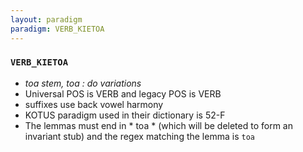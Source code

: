 ```yaml
---
layout: paradigm
paradigm: VERB_KIETOA
---
```

### ` VERB_KIETOA `

* _toa stem, toa : do variations_
* Universal POS is VERB and legacy POS is VERB
* suffixes use back vowel harmony
* KOTUS paradigm used in their dictionary is 52-F
* The lemmas must end in * toa * (which will be deleted to form an invariant stub) and the regex matching the lemma is ` toa `
